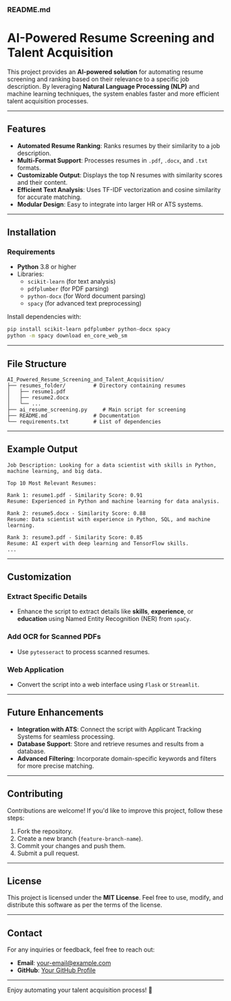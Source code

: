 ### **README.md**

# **AI-Powered Resume Screening and Talent Acquisition**

This project provides an **AI-powered solution** for automating resume screening and ranking based on their relevance to a specific job description. By leveraging **Natural Language Processing (NLP)** and machine learning techniques, the system enables faster and more efficient talent acquisition processes.

---

## **Features**

- **Automated Resume Ranking**: Ranks resumes by their similarity to a job description.
- **Multi-Format Support**: Processes resumes in `.pdf`, `.docx`, and `.txt` formats.
- **Customizable Output**: Displays the top N resumes with similarity scores and their content.
- **Efficient Text Analysis**: Uses TF-IDF vectorization and cosine similarity for accurate matching.
- **Modular Design**: Easy to integrate into larger HR or ATS systems.

---

## **Installation**

### **Requirements**
- **Python** 3.8 or higher
- Libraries:
  - `scikit-learn` (for text analysis)
  - `pdfplumber` (for PDF parsing)
  - `python-docx` (for Word document parsing)
  - `spacy` (for advanced text preprocessing)

Install dependencies with:
```bash
pip install scikit-learn pdfplumber python-docx spacy
python -m spacy download en_core_web_sm
```

---

## **File Structure**

```
AI_Powered_Resume_Screening_and_Talent_Acquisition/
├── resumes_folder/         # Directory containing resumes
│   ├── resume1.pdf
│   ├── resume2.docx
│   └── ...
├── ai_resume_screening.py     # Main script for screening
├── README.md               # Documentation
└── requirements.txt        # List of dependencies
```

---

## **Example Output**

```plaintext
Job Description: Looking for a data scientist with skills in Python, machine learning, and big data.

Top 10 Most Relevant Resumes:

Rank 1: resume1.pdf - Similarity Score: 0.91
Resume: Experienced in Python and machine learning for data analysis.

Rank 2: resume5.docx - Similarity Score: 0.88
Resume: Data scientist with experience in Python, SQL, and machine learning.

Rank 3: resume3.pdf - Similarity Score: 0.85
Resume: AI expert with deep learning and TensorFlow skills.
...
```

---

## **Customization**

### **Extract Specific Details**
- Enhance the script to extract details like **skills**, **experience**, or **education** using Named Entity Recognition (NER) from `spaCy`.

### **Add OCR for Scanned PDFs**
- Use `pytesseract` to process scanned resumes.

### **Web Application**
- Convert the script into a web interface using `Flask` or `Streamlit`.

---

## **Future Enhancements**
- **Integration with ATS**: Connect the script with Applicant Tracking Systems for seamless processing.
- **Database Support**: Store and retrieve resumes and results from a database.
- **Advanced Filtering**: Incorporate domain-specific keywords and filters for more precise matching.

---

## **Contributing**

Contributions are welcome! If you'd like to improve this project, follow these steps:
1. Fork the repository.
2. Create a new branch (`feature-branch-name`).
3. Commit your changes and push them.
4. Submit a pull request.

---

## **License**

This project is licensed under the **MIT License**. Feel free to use, modify, and distribute this software as per the terms of the license.

---

## **Contact**

For any inquiries or feedback, feel free to reach out:
- **Email**: your-email@example.com
- **GitHub**: [Your GitHub Profile](https://github.com/your-username)

---

Enjoy automating your talent acquisition process! 🎉
